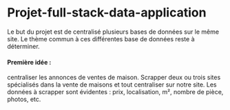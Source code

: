 # Projet-full-stack-data-application #

Le but du projet est de centralisé plusieurs bases de données sur le même site.
Le thème commun à ces différentes base de données reste à déterminer.

#### Première idée : ####

centraliser les annonces de ventes de maison. Scrapper deux ou trois sites spécialisés dans la vente de maisons et tout centraliser sur notre site.
Les données à scrapper sont évidentes : prix, localisation, m², nombre de pièce, photos, etc.